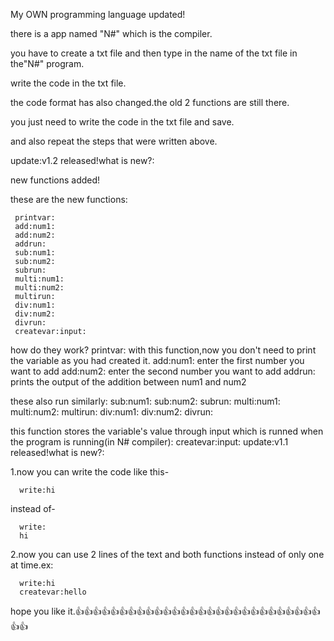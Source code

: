 My OWN programming language updated!

there is a app named "N#" which is the compiler.

you have to create a txt file and then type in the name of the txt file in the"N#" program.

write the code in the txt file.

the code format has also changed.the old 2 functions are still there.

you just need to write the code in the txt file and save.

and also repeat the steps that were written above.

update:v1.2 released!what is new?:

new functions added!

these are the new functions:

     printvar:
     add:num1:
     add:num2:
     addrun:
     sub:num1:
     sub:num2:
     subrun:
     multi:num1:
     multi:num2:
     multirun:
     div:num1:
     div:num2:
     divrun:
     createvar:input:
how do they work?
     printvar:
with this function,now you don't need to print the variable as you had created it.
     add:num1:
enter the first number you want to add
     add:num2:
enter the second number you want to add
     addrun:
prints the output of the addition between num1 and num2

these also run similarly:
     sub:num1:
     sub:num2:
     subrun:
     multi:num1:
     multi:num2:
     multirun:
     div:num1:
     div:num2:
     divrun:

this function stores the variable's value through input which is runned when the program is running(in N# compiler):
     createvar:input:
update:v1.1 released!what is new?:

1.now you can write the code like this-
      
      write:hi
        
instead of-
      
      write:
      hi
        
2.now you can use 2 lines of the text and both functions instead of only one at time.ex:
      
      write:hi
      createvar:hello

hope you like it.👍👍👍👍👍👍👍👍👍👍👍👍👍👍👍👍👍👍👍👍👍👍👍👍👍👍👍👍👍👍
